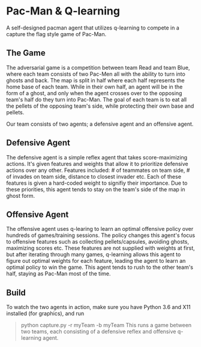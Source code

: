 # Pac-Man & Q-learning

A self-designed pacman agent that utilizes q-learning to compete in a capture the flag style game of Pac-Man.

The Game
--------

The adversarial game is a competition between team Read and team Blue, where each team consists of two Pac-Men all with the ability to turn into ghosts and back.
The map is split in half where each half represents the home base of each team. While in their own half, an agent will be in the form of a ghost, and only when the agent crosses over to the opposing team's half do they turn into Pac-Man.
The goal of each team is to eat all the pellets of the opposing team's side, while protecting their own base and pellets.

Our team consists of two agents; a defensive agent and an offensive agent.

Defensive Agent
---------------

The defensive agent is a simple reflex agent that takes score-maximizing actions. It's given features and weights that allow it to prioritize defensive actions over any other. Features included: # of teammates on team side, # of invades on team side, distance to closest invader etc. Each of these features is given a hard-coded weight to signifiy their importance. 
Due to these priorities, this agent tends to stay on the team's side of the map in ghost form.

Offensive Agent
---------------

The offensive agent uses q-learing to learn an optimal offensive policy over hundreds of games/training sessions. 
The policy changes this agent's focus to offensive features such as collecting pellets/capsules, avoiding ghosts, maximizing scores etc.
These features are not supplied with weights at first, but after iterating through many games, q-learning allows this agent to figure out optimal weights for each feature, leading the agent to learn an optimal policy to win the game.
This agent tends to rush to the other team's half, staying as Pac-Man most of the time.

Build
-----
To watch the two agents in action, make sure you have Python 3.6 and X11 installed (for graphics), and run
> python capture.py -r myTeam -b myTeam
This runs a game between two teams, each consisting of a defensive reflex and offensive q-learning agent.


